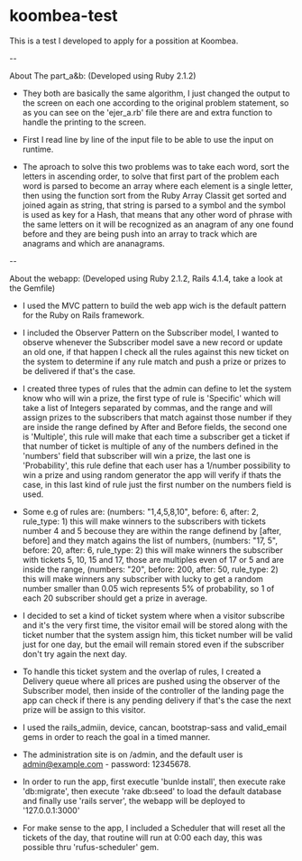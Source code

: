 koombea-test
============

This is a test I developed to apply for a possition at Koombea.

--

About The part_a&b: (Developed using Ruby 2.1.2)

- They both are basically the same algorithm, I just changed the output to the screen on each one according to the original problem statement, so as you can see on the 'ejer_a.rb' file there are and extra function to handle the printing to the screen.

- First I read line by line of the input file to be able to use the input on runtime.

- The aproach to solve this two problems was to take each word, sort the letters in ascending order, to solve that first part of the problem each word is parsed to become an array where each element is a single letter, then using the function  sort from the Ruby Array Classit get sorted and joined again as string, that string is parsed to a symbol and the symbol is used as key for a Hash, that means that any other word of phrase with the same letters on it will be recognized as an anagram of any one found before and they are being push into an array to track which are anagrams and which are ananagrams.

--

About the webapp: (Developed using Ruby 2.1.2, Rails 4.1.4, take a look at the Gemfile)

- I used the MVC pattern to build the web app wich is the default pattern for the Ruby on Rails framework.

- I included the Observer Pattern on the Subscriber model, I wanted to observe whenever the Subscriber model save a new record or update an old one, if that happen I check all the rules against this new ticket on the system to determine if any rule match and push a prize or prizes to be delivered if that's the case.

- I created three types of rules that the admin can define to let the system know who will win a prize, the first type of rule is 'Specific' which will take a list of Integers separated by commas, and the range and will assign prizes to the subscribers that match against those number if they are inside the range defined by After and Before fields, the second one is 'Multiple', this rule will make that each time a subscriber get a ticket if that number of ticket is multiple of any of the numbers defined in the 'numbers' field that subscriber will win a prize, the last one is 'Probability', this rule define that each user has a 1/number possibility to win a prize and using random generator the app will verify if thats the case, in this last kind of rule just the first number on the numbers field is used.

- Some e.g of rules are: (numbers: "1,4,5,8,10", before: 6, after: 2, rule_type: 1) this will make winners to the subscribers with tickets number 4 and 5 becouse they are within the range definend by [after, before] and they match agains the list of numbers, (numbers: "17, 5", before: 20, after: 6, rule_type: 2) this will make winners the subscriber with tickets 5, 10, 15 and 17, those are multiples even of 17 or 5 and are inside the range, (numbers: "20", before: 200, after: 50, rule_type: 2) this will make winners any subscriber with lucky to get a random number smaller than 0.05 wich represents 5% of probability, so 1 of each 20 subscriber should get a prize in average.

- I decided to set a kind of ticket system where when a visitor subscribe and it's the very first time, the visitor email will be stored along with the ticket number that the system assign him, this ticket number will be valid just for one day, but the email will remain stored even if the subscriber don't try again the next day.

- To handle this ticket system and the overlap of rules, I created a Delivery queue where all prices are pushed using the observer of the Subscriber model, then inside of the controller of the landing page the app can check if there is any pending delivery if that's the case the next prize will be assign to this visitor.

- I used the rails_admiin, device, cancan, bootstrap-sass and valid_email gems in order to reach the goal in a timed manner.

- The administration site is on /admin, and the default user is admin@example.com - password: 12345678.

- In order to run the app, first executle 'bunlde install', then execute rake 'db:migrate', then execute 'rake db:seed' to load the default database and finally use 'rails server', the webapp will be deployed to '127.0.0.1:3000'

- For make sense to the app, I included a Scheduler that will reset all the tickets of the day, that routine will run at 0:00 each day, this was possible thru 'rufus-scheduler' gem.

